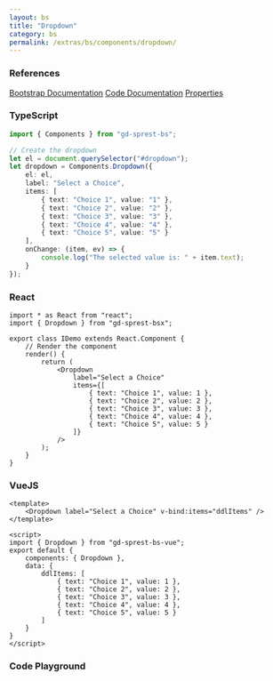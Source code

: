```yaml
---
layout: bs
title: "Dropdown"
category: bs
permalink: /extras/bs/components/dropdown/
---
```


### References

<div class="bs">
    <div class="list-group">
        <a class="list-group-item list-group-item-action" href="https://getbootstrap.com/docs/4.4/components/dropdowns">Bootstrap Documentation</a>
        <a class="list-group-item list-group-item-action" href="/docs/sprest-bs/modules/_components_dropdown_d_.html">Code Documentation</a>
        <a class="list-group-item list-group-item-action" href="/docs/sprest-bs/interfaces/_components_dropdown_d_.idropdownprops.html">Properties</a>
    </div>
</div>

### TypeScript

```ts
import { Components } from "gd-sprest-bs";

// Create the dropdown
let el = document.querySelector("#dropdown");
let dropdown = Components.Dropdown({
    el: el,
    label: "Select a Choice",
    items: [
        { text: "Choice 1", value: "1" },
        { text: "Choice 2", value: "2" },
        { text: "Choice 3", value: "3" },
        { text: "Choice 4", value: "4" },
        { text: "Choice 5", value: "5" }
    ],
    onChange: (item, ev) => {
        console.log("The selected value is: " + item.text);
    }
});
```

### React

```tsx
import * as React from "react";
import { Dropdown } from "gd-sprest-bsx";

export class IDemo extends React.Component {
    // Render the component
    render() {
        return (
            <Dropdown
                label="Select a Choice"
                items={[
                    { text: "Choice 1", value: 1 },
                    { text: "Choice 2", value: 2 },
                    { text: "Choice 3", value: 3 },
                    { text: "Choice 4", value: 4 },
                    { text: "Choice 5", value: 5 }
                ]}
            />
        );
    }
}
```

### VueJS

```vue
<template>
    <Dropdown label="Select a Choice" v-bind:items="ddlItems" />
</template>

<script>
import { Dropdown } from "gd-sprest-bs-vue";
export default {
    components: { Dropdown },
    data: {
        ddlItems: [
            { text: "Choice 1", value: 1 },
            { text: "Choice 2", value: 2 },
            { text: "Choice 3", value: 3 },
            { text: "Choice 4", value: 4 },
            { text: "Choice 5", value: 5 }
        ]
    }
}
</script>
```

### Code Playground

<div id="playground" class="bs"></div>
<script type="text/javascript">
    // Wait for the page to load
    window.addEventListener("load", function() {
        // Create the code editor
        var editor = CodeEditor(document.getElementById("playground"), true, [
            '// Create the dropdown',
            'Components.Dropdown({',
            '\tel: app,',
            '\tlabel: "Select a Choice",',
            '\titems: [',
            '\t\t{ text: "Choice 1", value: "1" },',
            '\t\t{ text: "Choice 2", value: "2" },',
            '\t\t{ text: "Choice 3", value: "3" },',
            '\t\t{ text: "Choice 4", value: "4" },',
            '\t\t{ text: "Choice 5", value: "5" }',
            '\t]',
            '});'
        ].join('\n'));
    });
</script>